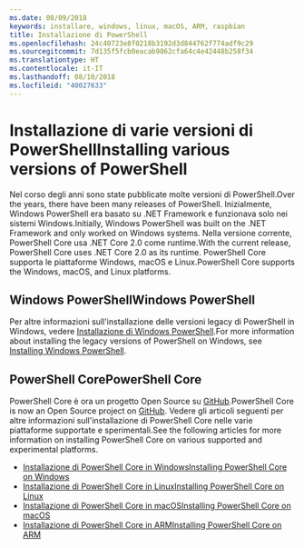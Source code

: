 ```yaml
---
ms.date: 08/09/2018
keywords: installare, windows, linux, macOS, ARM, raspbian
title: Installazione di PowerShell
ms.openlocfilehash: 24c40723e8f0218b3192d3d844762f774adf9c29
ms.sourcegitcommit: 7d135f5fcb0eacab9862cfa64c4e42448b258f34
ms.translationtype: HT
ms.contentlocale: it-IT
ms.lasthandoff: 08/10/2018
ms.locfileid: "40027633"
---
```

# <a name="installing-various-versions-of-powershell"></a><span data-ttu-id="a65fd-103">Installazione di varie versioni di PowerShell</span><span class="sxs-lookup"><span data-stu-id="a65fd-103">Installing various versions of PowerShell</span></span>

<span data-ttu-id="a65fd-104">Nel corso degli anni sono state pubblicate molte versioni di PowerShell.</span><span class="sxs-lookup"><span data-stu-id="a65fd-104">Over the years, there have been many releases of PowerShell.</span></span> <span data-ttu-id="a65fd-105">Inizialmente, Windows PowerShell era basato su .NET Framework e funzionava solo nei sistemi Windows.</span><span class="sxs-lookup"><span data-stu-id="a65fd-105">Initially, Windows PowerShell was built on the .NET Framework and only worked on Windows systems.</span></span> <span data-ttu-id="a65fd-106">Nella versione corrente, PowerShell Core usa .NET Core 2.0 come runtime.</span><span class="sxs-lookup"><span data-stu-id="a65fd-106">With the current release, PowerShell Core uses .NET Core 2.0 as its runtime.</span></span> <span data-ttu-id="a65fd-107">PowerShell Core supporta le piattaforme Windows, macOS e Linux.</span><span class="sxs-lookup"><span data-stu-id="a65fd-107">PowerShell Core supports the Windows, macOS, and Linux platforms.</span></span>

## <a name="windows-powershell"></a><span data-ttu-id="a65fd-108">Windows PowerShell</span><span class="sxs-lookup"><span data-stu-id="a65fd-108">Windows PowerShell</span></span>

<span data-ttu-id="a65fd-109">Per altre informazioni sull'installazione delle versioni legacy di PowerShell in Windows, vedere [Installazione di Windows PowerShell](installing-windows-powershell.md).</span><span class="sxs-lookup"><span data-stu-id="a65fd-109">For more information about installing the legacy versions of PowerShell on Windows, see [Installing Windows PowerShell](installing-windows-powershell.md).</span></span>

## <a name="powershell-core"></a><span data-ttu-id="a65fd-110">PowerShell Core</span><span class="sxs-lookup"><span data-stu-id="a65fd-110">PowerShell Core</span></span>

<span data-ttu-id="a65fd-111">PowerShell Core è ora un progetto Open Source su [GitHub](https://github.com/powershell/powershell).</span><span class="sxs-lookup"><span data-stu-id="a65fd-111">PowerShell Core is now an Open Source project on [GitHub](https://github.com/powershell/powershell).</span></span>
<span data-ttu-id="a65fd-112">Vedere gli articoli seguenti per altre informazioni sull'installazione di PowerShell Core nelle varie piattaforme supportate e sperimentali.</span><span class="sxs-lookup"><span data-stu-id="a65fd-112">See the following articles for more information on installing PowerShell Core on various supported and experimental platforms.</span></span>

- [<span data-ttu-id="a65fd-113">Installazione di PowerShell Core in Windows</span><span class="sxs-lookup"><span data-stu-id="a65fd-113">Installing PowerShell Core on Windows</span></span>](Installing-PowerShell-Core-on-Windows.md)
- [<span data-ttu-id="a65fd-114">Installazione di PowerShell Core in Linux</span><span class="sxs-lookup"><span data-stu-id="a65fd-114">Installing PowerShell Core on Linux</span></span>](Installing-PowerShell-Core-on-Linux.md)
- [<span data-ttu-id="a65fd-115">Installazione di PowerShell Core in macOS</span><span class="sxs-lookup"><span data-stu-id="a65fd-115">Installing PowerShell Core on macOS</span></span>](Installing-PowerShell-Core-on-macOS.md)
- [<span data-ttu-id="a65fd-116">Installazione di PowerShell Core in ARM</span><span class="sxs-lookup"><span data-stu-id="a65fd-116">Installing PowerShell Core on ARM</span></span>](PowerShell-Core-on-ARM.md)
